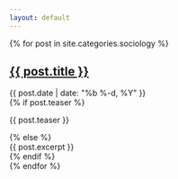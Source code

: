 ```yaml
---
layout: default
---
```


{% for post in site.categories.sociology %}
  <div class="post">
    <h2 class="post-title">
      <a class="post-link" href="{{ post.url | prepend: site.baseurl }}">{{ post.title }}</a>
    </h2>
    <div class="post-meta">{{ post.date | date: "%b %-d, %Y" }}</div>
    {% if post.teaser %}
      <div class="post-teaser"><p>{{ post.teaser }}</p></div>
    {% else %}
      <div class="post-teaser">{{ post.excerpt }}</div>
    {% endif %}
  </div>
{% endfor %}
